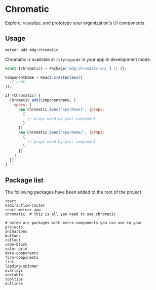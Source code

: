 # Chromatic
Explore, visualize, and prototype your organization's UI components.

## Usage

``` bash
meteor add mdg:chromatic
```

Chromatic is available at `/styleguide` in your app in development mode.

``` js
const {Chromatic} = Package['mdg:chromatic-api'] || {};

ComponentName = React.createClass({
  // code
});

if (Chromatic) {
  Chromatic.add(ComponentName, {
    specs: [
      new Chromatic.Spec('specName1', {props:
        {
          // props used by your component
        }
      }),
      new Chromatic.Spec('specName2', {props:
        {
          // props used by your component
        }
      })
    ]
  });
}
```

## Package list
The following packages have been added to the root of the project
```
react
kadira:flow-router
react-meteor-app
chromatic  # this is all you need to use chromatic

# below are packages with extra components you can use in your projects
animations
buttons
callout
code-block
color-grid
date-components
form-components
list
loading-spinner
overlays
sortable
tooltips
outlines
```
